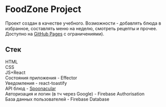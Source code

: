 # FoodZone Project
Проект создан в качестве учебного. Возможности - добавлять блюда в избранное, составлять меню на неделю, смотреть рецепты и прочее. Доступно на [GitHub Pages](https://ivan239.github.io/foodzone/) с ограничениями).

## Стек
HTML\
CSS\
JS+React\
Состояния приложения - Effector\
Уведомления - react-toastify\
API блюд - [Spoonacular](https://spoonacular.com/food-api/console#Dashboard) \
Авторизация и логин (в тч через Google) - Firebase Authorisation\
База данных пользователей - Firebase Database


